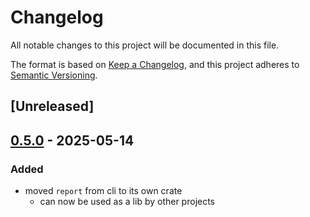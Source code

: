 # Changelog

All notable changes to this project will be documented in this file.

The format is based on [Keep a Changelog](https://keepachangelog.com/en/1.0.0/),
and this project adheres to [Semantic Versioning](https://semver.org/spec/v2.0.0.html).

## [Unreleased]

## [0.5.0](https://github.com/flashbots/contender/releases/tag/contender_report-v0.5.0) - 2025-05-14

### Added

- moved `report` from cli to its own crate
  - can now be used as a lib by other projects
